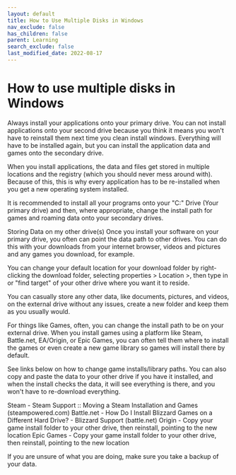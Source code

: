 ```yaml
---
layout: default
title: How to Use Multiple Disks in Windows
nav_exclude: false
has_children: false
parent: Learning
search_exclude: false
last_modified_date: 2022-08-17
---
```


# How to use multiple disks in Windows
Always install your applications onto your primary drive. You can not install applications onto your second drive because you think it means you won't have to reinstall them next time you clean install windows. Everything will have to be installed again, but you can install the application data and games onto the secondary drive.

When you install applications, the data and files get stored in multiple locations and the registry (which you should never mess around with). Because of this, this is why every application has to be re-installed when you get a new operating system installed.

It is recommended to install all your programs onto your "C:\" Drive (Your primary drive) and then, where appropriate, change the install path for games and roaming data onto your secondary drives.

Storing Data on my other drive(s)
Once you install your software on your primary drive, you often can point the data path to other drives. You can do this with your downloads from your internet browser, videos and pictures and any games you download, for example.

You can change your default location for your download folder by right-clicking the download folder, selecting properties > Location >, then type in or "find target" of your other drive where you want it to reside.

You can casually store any other data, like documents, pictures, and videos, on the external drive without any issues, create a new folder and keep them as you usually would.

For things like Games, often, you can change the install path to be on your external drive. When you install games using a platform like Steam, Battle.net, EA/Origin, or Epic Games, you can often tell them where to install the games or even create a new game library so games will install there by default.

See links below on how to change game installs/library paths.
You can also copy and paste the data to your other drive if you have it installed, and when the install checks the data, it will see everything is there, and you won't have to re-download everything.

Steam - Steam Support :: Moving a Steam Installation and Games (steampowered.com)
Battle.net - How Do I Install Blizzard Games on a Different Hard Drive? - Blizzard Support (battle.net)
Origin - Copy your game install folder to your other drive, then reinstall, pointing to the new location
Epic Games - Copy your game install folder to your other drive, then reinstall, pointing to the new location

If you are unsure of what you are doing, make sure you take a backup of your data.
